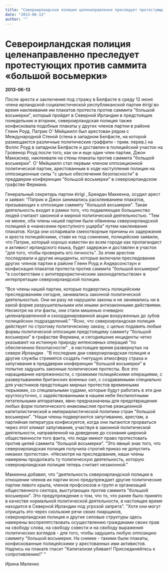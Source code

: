 ```yaml
---
title: "Североирландская полиция целенаправленно преследует протестующих против саммита «большой восьмерки»"
date: "2013-06-13"
author: ""
---
```


# Североирландская полиция целенаправленно преследует протестующих против саммита «большой восьмерки»

**2013-06-13** 

После ареста и заключения под стражу в Белфасте в среду 12 июня члена ирландской социалистической республиканской партии éirígí во время наклеивания им плакатов протеста против саммита "большой восьмерки", который пройдет в Северной Ирландии в предстоящие понедельник и вторник, североирландская полиция также конфисковала подобные плакаты у других членов партии в районе Гленн Роуд. Патрик О' Мейшкилл был арестован рядом с Международной Стеной (стена в западном Белфасте, на которой размещаются различные политические граффити - прим. перев.) на Фоллс Роуд в западном Белфасте и доставлен в полицейский участок на Гровенор Роуд после того, как он и еще один член партии, Джон Маккаскер, наклеивали на стены плакаты против саммита "большой восьмерки". О' Мейшкилл стал первым членом оппозиционной политической партии, арестованным в ходе наступления полиции на оппозиционные силы "с целью обеспечения безопасности" в преддверии конференции "большой восьмерки" в североирландском графстве Фермана.

Генеральный секретарь партии éirígí , Брендан Маккенна, осудил арест и заявил: "Патрик и Джон занимались расклеиванием плакатов, призывающих к оппозиции саммиту "большой восьмерки". Такая деятельность входит в рамки того, что подавляющее большинство людей считают законной и мирной политической деятельностью. "Тем не менее, оба члены нашей партии были обвинены североирландской полицией в «нанесении преступного ущерба" путем наклеивания плакатов. Когда они оспаривали смехотворные причины их задержания и ареста полицейскими, ставя их под сомнение, полицейские заявили, что Патрик, который хорошо известен во всем городе как пропагандист и активист ирландского языка, будет задержан и доставлен в участок "для того, чтобы проверить его личность". За этим арестом последовали и другие инциденты, которые включали преследование других членов партии в районе Гленн Роуд и Андерсонстаун и конфискация плакатов протеста против саммита "большой восьмерки" "в соответствии с антитеррористическим законодательством« в интерпретации североирландской полиции.

"Все члены нашей партии, которые подверглись полицейским преследованиям сегодня, занимались законной политической деятельностью. Они ни разу не нарушили законы и не занимались ни в какой форме разрушительными или иными антизаконными действиями. Несмотря на эти факты, они стали мишенью очевидно целенаправленной и скоординированной акции вооруженных до зубов полицейских подразделений." "Ясно, что североирландская полиция действует по строгому политическому заказу, с целью подавить любые формы политической оппозиции предстоящему саммиту "большой восьмерки" в графастве Фермана, и сегодняшние инциденты четко указывают на истинную природу интенсивных операций "по обеспечению безопасности" , в настоящее время развернутых на севере Ирландии . "В последние дни североирландская полиция и другие службы стремятся создать гнетущую атмосферу страха и запугивания в преддверии конференции "большой восьмерки" в попытке задушить законные политические протесты. Все это наращивание напряженности, с громкими полицейскими операциями, с развертыванием британских военных сил, с создаваемыми специально для участников предстоящих мирных протестов временными тюрьмами, со специальными судами, которые будут работать в эти дни круглосуточно, с задействованными в нашем небе беспилотными летательными аппаратами, явно предназначены для предотвращения любых форм политического инакомыслия против реакционной капиталистической и империалистической политики стран "большой восьмерки". "Наши члены подвергаются запугиванию, арестам, а партийная литература конфискуется, когда они пытаются прорваться через этот климат запугивания, участвуя в законной политической деятельности, направленной на доведение до сознания широкой общественности того факта, что люди имеют право протестовать против целей саммита "большой восьмерки". "Это явный знак того, что североирландская полиция получила строгий приказ не допустить никаких протестов». «Несмотря на преследования, наши члены намерены продолжать ту политическую деятельность, которую североирландская полиция теперь считает незаконной." 

Маккенна добавил, что "деятельность североирландской полиции в отношении членов их партии ясно предупреждает другие политические партии левого крыла, членов профсоюзов и групп и организаций общественного сектора, выступающих против саммита "большой восьмерки". Это предупреждение о том, что то, что ранее было принято в качестве нормальной политической деятельности, в настоящее время находится в Северной Ирландии под угрозой запрета". "Хотя они могут отрицать это через скользкие речи своих пиарщиков, североирландская полиция и другие силовые структуры здесь намерены воспрепятствовать осуществлению гражданами своих прав на свободу слова, на свободу совести и на свободу выражения политических взглядов - для того, чтобы задушить любую оппозицию саммиту "большой восьмерки. На снимке - такими были плакаты, конфискованные полицейскими у арестованных ими активистов. Надпись на плакате гласит "Капитализм убивает! Присоединяйтесь к сопротивлению!" "

Ирина Маленко